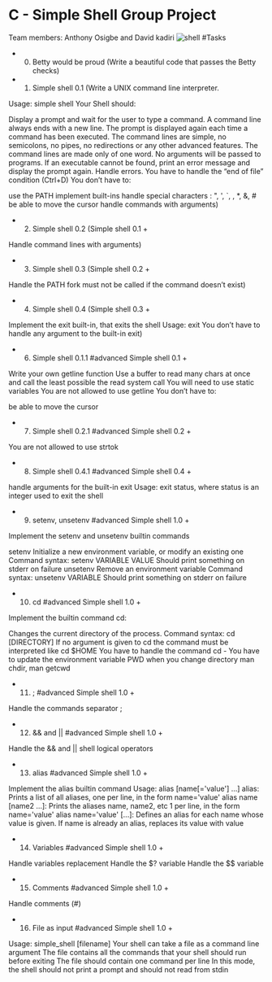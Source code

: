 <h1>C - Simple Shell Group Project</h1>

Team members: Anthony Osigbe and David kadiri
![shell](https://github.com/anthonyosigbe/simple_shell/assets/45193993/95f16450-eae8-44dd-a976-4b9b590b6856)
#Tasks 

* 0. Betty would be proud
(Write a beautiful code that passes the Betty checks)

* 1. Simple shell 0.1
(Write a UNIX command line interpreter.

Usage: simple shell
Your Shell should:

Display a prompt and wait for the user to type a command. A command line always ends with a new line.
The prompt is displayed again each time a command has been executed.
The command lines are simple, no semicolons, no pipes, no redirections or any other advanced features.
The command lines are made only of one word. No arguments will be passed to programs.
If an executable cannot be found, print an error message and display the prompt again.
Handle errors.
You have to handle the “end of file” condition (Ctrl+D)
You don’t have to:

use the PATH
implement built-ins
handle special characters : ", ', `, \, *, &, #
be able to move the cursor
handle commands with arguments)

* 2. Simple shell 0.2
(Simple shell 0.1 +

Handle command lines with arguments)

* 3. Simple shell 0.3 
(Simple shell 0.2 +

Handle the PATH
fork must not be called if the command doesn’t exist)

* 4. Simple shell 0.4 
 (Simple shell 0.3 +

Implement the exit built-in, that exits the shell
Usage: exit
You don’t have to handle any argument to the built-in exit)

* 6. Simple shell 0.1.1
#advanced
Simple shell 0.1 +

Write your own getline function
Use a buffer to read many chars at once and call the least possible the read system call
You will need to use static variables
You are not allowed to use getline
You don’t have to:

be able to move the cursor

* 7. Simple shell 0.2.1
#advanced
Simple shell 0.2 +

You are not allowed to use strtok

* 8. Simple shell 0.4.1
#advanced
Simple shell 0.4 +

handle arguments for the built-in exit
Usage: exit status, where status is an integer used to exit the shell

* 9. setenv, unsetenv
#advanced
Simple shell 1.0 +

Implement the setenv and unsetenv builtin commands

setenv
Initialize a new environment variable, or modify an existing one
Command syntax: setenv VARIABLE VALUE
Should print something on stderr on failure
unsetenv
Remove an environment variable
Command syntax: unsetenv VARIABLE
Should print something on stderr on failure

* 10. cd
#advanced
Simple shell 1.0 +

Implement the builtin command cd:

Changes the current directory of the process.
Command syntax: cd [DIRECTORY]
If no argument is given to cd the command must be interpreted like cd $HOME
You have to handle the command cd -
You have to update the environment variable PWD when you change directory
man chdir, man getcwd

* 11. ;
#advanced
Simple shell 1.0 +

Handle the commands separator ;

* 12. && and ||
#advanced
Simple shell 1.0 +

Handle the && and || shell logical operators

* 13. alias
#advanced
Simple shell 1.0 +

Implement the alias builtin command
Usage: alias [name[='value'] ...]
alias: Prints a list of all aliases, one per line, in the form name='value'
alias name [name2 ...]: Prints the aliases name, name2, etc 1 per line, in the form name='value'
alias name='value' [...]: Defines an alias for each name whose value is given. If name is already an alias, replaces its value with value

* 14. Variables
#advanced
Simple shell 1.0 +

Handle variables replacement
Handle the $? variable
Handle the $$ variable

* 15. Comments
#advanced
Simple shell 1.0 +

Handle comments (#)

* 16. File as input
#advanced
Simple shell 1.0 +

Usage: simple_shell [filename]
Your shell can take a file as a command line argument
The file contains all the commands that your shell should run before exiting
The file should contain one command per line
In this mode, the shell should not print a prompt and should not read from stdin
